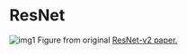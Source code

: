 # ResNet

![img1](https://github.com/CepkaR/My-ZOO/blob/main/vision/ResNet/images/img_resnet.png) Figure from original [ResNet-v2 paper.](https://arxiv.org/pdf/1603.05027.pdf)